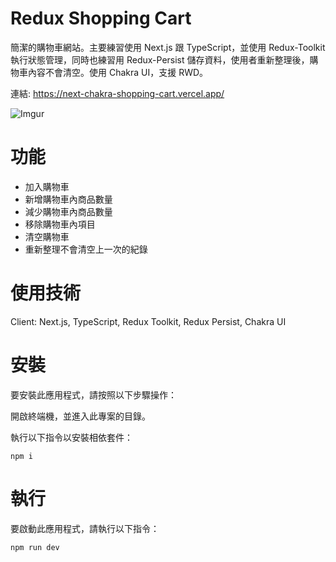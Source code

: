 # Redux Shopping Cart

簡潔的購物車網站。主要練習使用 Next.js 跟 TypeScript，並使用 Redux-Toolkit 執行狀態管理，同時也練習用 Redux-Persist 儲存資料，使用者重新整理後，購物車內容不會清空。使用 Chakra UI，支援 RWD。

連結: https://next-chakra-shopping-cart.vercel.app/

![Imgur ](https://i.imgur.com/2DSRIni.png)

<!-- ABOUT THE PROJECT -->

# 功能

- 加入購物車
- 新增購物車內商品數量
- 減少購物車內商品數量
- 移除購物車內項目
- 清空購物車
- 重新整理不會清空上一次的紀錄

# 使用技術

Client: Next.js, TypeScript, Redux Toolkit, Redux Persist, Chakra UI

# 安裝

要安裝此應用程式，請按照以下步驟操作：

開啟終端機，並進入此專案的目錄。

執行以下指令以安裝相依套件：

```
npm i
```

# 執行

要啟動此應用程式，請執行以下指令：

```
npm run dev
```
